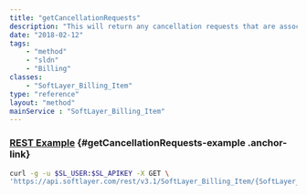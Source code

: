 ```yaml
---
title: "getCancellationRequests"
description: "This will return any cancellation requests that are associated with this billing item."
date: "2018-02-12"
tags:
    - "method"
    - "sldn"
    - "Billing"
classes:
    - "SoftLayer_Billing_Item"
type: "reference"
layout: "method"
mainService : "SoftLayer_Billing_Item"
---
```


### [REST Example](#getCancellationRequests-example) <a href="/article/rest/"><i class="fas fa-question"></i></a> {#getCancellationRequests-example .anchor-link} 
```bash
curl -g -u $SL_USER:$SL_APIKEY -X GET \
'https://api.softlayer.com/rest/v3.1/SoftLayer_Billing_Item/{SoftLayer_Billing_ItemID}/getCancellationRequests'
```
